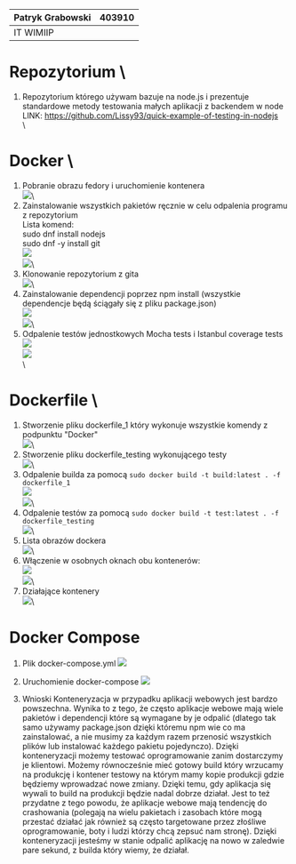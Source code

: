 |Patryk Grabowski|403910|
| :- | :- |
|IT WIMIIP|
#
# Repozytorium \
1. Repozytorium którego używam bazuje na node.js i prezentuje standardowe metody testowania małych aplikacji z backendem w node\
LINK: https://github.com/Lissy93/quick-example-of-testing-in-nodejs \
\
# Docker \
1. Pobranie obrazu fedory i uruchomienie kontenera\
![](Screenshot_16.png)\
2. Zainstalowanie wszystkich pakietów ręcznie w celu odpalenia programu z repozytorium\
    Lista komend:\
    sudo dnf install nodejs \
    sudo dnf -y install git\
![](Screenshot_20.png)\
![](Screenshot_21.png)\
3. Klonowanie repozytorium z gita\
![](Screenshot_22.png)\
4. Zainstalowanie dependencji poprzez npm install (wszystkie dependencje będą ściągały się z pliku package.json)\
![](Screenshot_24.png)\
![](Screenshot_26.png)\
5. Odpalenie testów jednostkowych Mocha tests i Istanbul coverage tests\
![](Screenshot_27.png)\
![](Screenshot_28.png)\
\
# Dockerfile \
1. Stworzenie pliku dockerfile_1 który wykonuje wszystkie komendy z podpunktu "Docker"\
![](Screenshot_29.png)\
2. Stworzenie pliku dockerfile_testing wykonującego testy\
![](Screenshot_9.png)\
3. Odpalenie builda za pomocą `sudo docker build -t build:latest . -f dockerfile_1`\
![](build1.png)\
![](build2.png)\
4. Odpalenie testów za pomocą `sudo docker build -t test:latest . -f dockerfile_testing`\
![](test1.png)\
5. Lista obrazów dockera \
![](Screenshot_33.png)\
6. Włączenie w osobnych oknach obu kontenerów:\
![](Screenshot_34.png)\
![](Screenshot_35.png)\
7. Działające kontenery\
![](Screenshot_36.png)\


# Docker Compose
1. Plik docker-compose.yml
![](docker_compose.png)

2. Uruchomienie docker-compose
![](Screenshot_37.png)

3. Wnioski
Konteneryzacja w przypadku aplikacji webowych jest bardzo powszechna. Wynika to z tego, że często aplikacje webowe mają wiele pakietów i dependencji które są wymagane by je odpalić (dlatego tak samo używamy package.json dzięki któremu npm wie co ma zainstalować, a nie musimy za każdym razem przenosić wszystkich plików lub instalować każdego pakietu pojedynczo). Dzięki konteneryzacji możemy testować oprogramowanie zanim dostarczymy je klientowi. Możemy równocześnie mieć gotowy build który wrzucamy na produkcję i kontener testowy na którym mamy kopie produkcji gdzie będziemy wprowadzać nowe zmiany. Dzięki temu, gdy aplikacja się wywali to build na produkcji będzie nadal dobrze działał. Jest to też przydatne z tego powodu, że aplikacje webowe mają tendencję do crashowania (polegają na wielu pakietach i zasobach które mogą przestać działać jak również są często targetowane przez złośliwe oprogramowanie, boty i ludzi którzy chcą zepsuć nam stronę). Dzięki konteneryzacji jesteśmy w stanie odpalić aplikację na nowo w zaledwie pare sekund, z builda który wiemy, że działał.